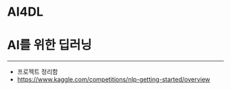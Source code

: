 # AI4DL
# AI를 위한 딥러닝

________

- 프로젝트 정리함
- https://www.kaggle.com/competitions/nlp-getting-started/overview
